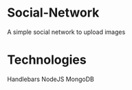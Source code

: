# Social-Network
A simple social network to upload images

# Technologies
Handlebars
NodeJS
MongoDB

